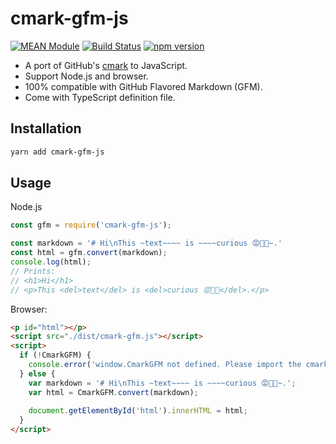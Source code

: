# cmark-gfm-js

[![MEAN Module](https://img.shields.io/badge/MEAN%20Module-TypeScript-blue.svg?style=flat-square)](https://github.com/mgenware/MEAN-Module)
[![Build Status](https://img.shields.io/travis/mgenware/cmark-gfm-js.svg?style=flat-square&label=Build+Status)](https://travis-ci.org/mgenware/cmark-gfm-js)
[![npm version](https://img.shields.io/npm/v/cmark-gfm-js.svg?style=flat-square)](https://npmjs.com/package/cmark-gfm-js)

* A port of GitHub's [cmark](https://github.com/github/cmark) to JavaScript.
* Support Node.js and browser.
* 100% compatible with GitHub Flavored Markdown (GFM).
* Come with TypeScript definition file.

## Installation
```sh
yarn add cmark-gfm-js
```

## Usage
Node.js
```js
const gfm = require('cmark-gfm-js');

const markdown = '# Hi\nThis ~text~~~~ is ~~~~curious 😡🙉🙈~.'
const html = gfm.convert(markdown);
console.log(html);
// Prints: 
// <h1>Hi</h1>
// <p>This <del>text</del> is <del>curious 😡🙉🙈</del>.</p>
```

Browser:
```html
<p id="html"></p>
<script src="./dist/cmark-gfm.js"></script>
<script>
  if (!CmarkGFM) {
    console.error('window.CmarkGFM not defined. Please import the cmark-gfm-js script.');
  } else {
    var markdown = '# Hi\nThis ~text~~~~ is ~~~~curious 😡🙉🙈~.';
    var html = CmarkGFM.convert(markdown);
    
    document.getElementById('html').innerHTML = html;
  }
</script>
```
